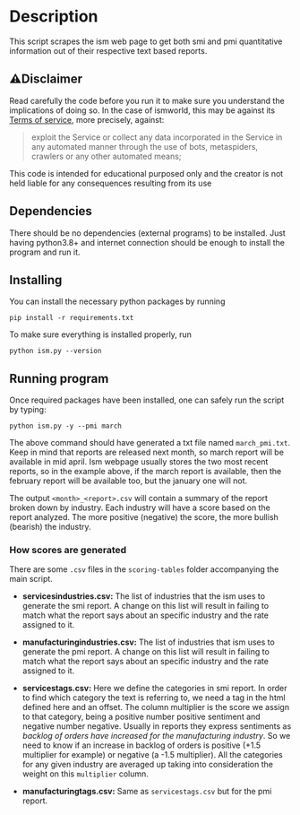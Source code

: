 # Description
This script scrapes the ism web page to get both smi and pmi quantitative information out 
of their respective text based reports. 

## ⚠️Disclaimer
Read carefully the code before you run it to make 
sure you understand the implications of doing so. In the case of ismworld, this may be 
against its [Terms of service](https://www.ismworld.org/footer/terms-of-use/), more precisely, against:
> exploit the Service or collect any data incorporated in the Service in any automated manner through the use of bots, metaspiders, crawlers or any other automated means;

This code is intended for educational purposed only and the creator is not held liable for any 
consequences resulting from its use

## Dependencies
There should be no dependencies (external programs) to be installed. Just having python3.8+ 
and internet connection should be enough to install the program and run it.

## Installing
You can install the necessary python packages by running 
```shell
pip install -r requirements.txt
```
To make sure everything is installed properly, run
```shell
python ism.py --version
```

## Running program
Once required packages have been installed, one can safely run the script by typing:
```shell
python ism.py -y --pmi march
```
The above command should have generated a txt file named `march_pmi.txt`. Keep in mind that 
reports are released next month, so march report will be available in mid april. Ism webpage 
usually stores the two most recent reports, so in the example above, if the march report 
is available, then the february report will be available too, but the january one will not.

The output `<month>_<report>.csv` will contain a summary of the report broken down by industry.
Each industry will have a score based on the report analyzed. The more positive (negative) the 
score, the more bullish (bearish) the industry.

### How scores are generated
There are some `.csv` files in the `scoring-tables` folder accompanying the main script. 
* **servicesindustries.csv:** The list of industries that the ism uses to generate the 
smi report. A change on this list will result in failing to match what the report says about 
an specific industry and the rate assigned to it.

* **manufacturingindustries.csv:** The list of industries that ism uses to generate the pmi 
report. A change on this list will result in failing to match what the report says about 
an specific industry and the rate assigned to it.

* **servicestags.csv:** Here we define the categories in smi report. In order to find which 
category the text is referring to, we need a tag in the html defined here and an offset.
The column multiplier is the score we assign to that category, being a positive number 
positive sentiment and negative number negative. Usually in reports they express sentiments 
as _backlog of orders have increased for the manufacturing industry_. So we need to know 
if an increase in backlog of orders is positive (+1.5 multiplier for example) or negative
(a -1.5 multiplier). All the categories for any given industry are averaged up taking into 
consideration the weight on this `multiplier` column.

* **manufacturingtags.csv:** Same as `servicestags.csv` but for the pmi report.
